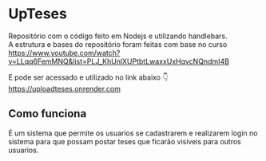 # UpTeses

Repositório com o código feito em Nodejs e utilizando handlebars.<br>
A estrutura e bases do repositório foram feitas com base no curso <br>
https://www.youtube.com/watch?v=LLqq6FemMNQ&list=PLJ_KhUnlXUPtbtLwaxxUxHqvcNQndmI4B<br>

E pode ser acessado e utilizado no link abaixo 👇<br>
https://uploadteses.onrender.com

## Como funciona

É um sistema que permite os usuarios se cadastrarem e realizarem login no sistema
para que possam postar teses que ficarão visíveis para outros usuarios.
